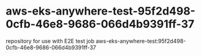 # aws-eks-anywhere-test-95f2d498-0cfb-46e8-9686-066d4b9391ff-37
repository for use with E2E test job aws-eks-anywhere-test:95f2d498-0cfb-46e8-9686-066d4b9391ff-37
